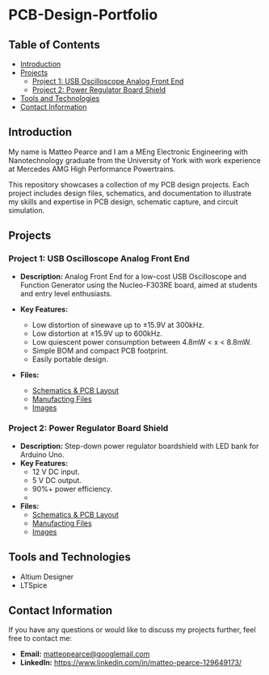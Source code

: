 # PCB-Design-Portfolio

## Table of Contents
- [Introduction](#introduction)
- [Projects](#projects)
  - [Project 1: USB Oscilloscope Analog Front End](#project-1-usb-oscilloscope-analog-front-end)
  - [Project 2: Power Regulator Board Shield](#project-2-power-regulator-board-shield)
- [Tools and Technologies](#tools-and-technologies)
- [Contact Information](#contact-information)

## Introduction
My name is Matteo Pearce and I am a MEng Electronic Engineering with Nanotechnology graduate from the University of York with work experience at Mercedes AMG High Performance Powertrains. 

This repository showcases a collection of my PCB design projects. Each project includes design files, schematics, and documentation to illustrate my skills and expertise in PCB design, schematic capture, and circuit simulation.

## Projects

### Project 1: USB Oscilloscope Analog Front End
- **Description:** Analog Front End for a low-cost USB Oscilloscope and Function Generator using the Nucleo-F303RE board, aimed at students and entry level enthusiasts.
- **Key Features:** 
  - Low distortion of sinewave up to ±15.9V at 300kHz.
  - Low distortion at ±15.9V up to 600kHz.
  - Low quiescent power consumption between 4.8mW < x < 8.8mW.
  - Simple BOM and compact PCB footprint.
  - Easily portable design.

- **Files:**
  - [Schematics & PCB Layout](https://github.com/MatteoPearce/PCB-Design-Portfolio/tree/main/USB%20Oscilloscope%20Analog%20Front-End/Project%20Files)
  - [Manufacting Files](https://github.com/MatteoPearce/PCB-Design-Portfolio/tree/main/USB%20Oscilloscope%20Analog%20Front-End/Project%20Outputs)
  - [Images](https://github.com/MatteoPearce/PCB-Design-Portfolio/tree/main/USB%20Oscilloscope%20Analog%20Front-End/Images)

### Project 2: Power Regulator Board Shield
- **Description:** Step-down power regulator boardshield with LED bank for Arduino Uno.
- **Key Features:**
  - 12 V DC input.
  - 5 V DC output.
  - 90%+ power efficiency.
  - 
- **Files:**
  - [Schematics & PCB Layout](https://github.com/MatteoPearce/PCB-Design-Portfolio/tree/main/Power%20Regulator%20Shield%20for%20Arduino%20Uno/Project%20Files)
  - [Manufacting Files](https://github.com/MatteoPearce/PCB-Design-Portfolio/tree/main/Power%20Regulator%20Shield%20for%20Arduino%20Uno/Project%20Outputs)
  - [Images](https://github.com/MatteoPearce/PCB-Design-Portfolio/tree/main/Power%20Regulator%20Shield%20for%20Arduino%20Uno/Images)

## Tools and Technologies
- Altium Designer
- LTSpice

## Contact Information
If you have any questions or would like to discuss my projects further, feel free to contact me:
- **Email:** matteopearce@googlemail.com
- **LinkedIn:** https://www.linkedin.com/in/matteo-pearce-129649173/
